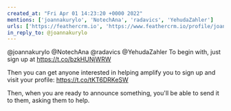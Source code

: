 ```yaml
---
created_at: "Fri Apr 01 14:23:20 +0000 2022"
mentions: ['joannakurylo', 'NotechAna', 'radavics', 'YehudaZahler']
urls: ['https://feathercrm.io', 'https://www.feathercrm.io/profile/joannakurylo']
in_reply_to: @joannakurylo
---
```


@joannakurylo @NotechAna @radavics @YehudaZahler To begin with, just sign up at https://t.co/bzkHUNjWRW

Then you can get anyone interested in helping amplify you to sign up and visit your profile: https://t.co/tKT6DRKeSW

Then, when you are ready to announce something, you'll be able to send it to them, asking them to help.